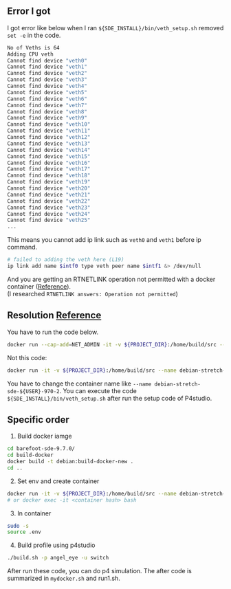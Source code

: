 ## Error I got
I got error like below when I ran `${SDE_INSTALL}/bin/veth_setup.sh` removed `set -e` in the code.
```bash
No of Veths is 64
Adding CPU veth
Cannot find device "veth0"
Cannot find device "veth1"
Cannot find device "veth2"
Cannot find device "veth3"
Cannot find device "veth4"
Cannot find device "veth5"
Cannot find device "veth6"
Cannot find device "veth7"
Cannot find device "veth8"
Cannot find device "veth9"
Cannot find device "veth10"
Cannot find device "veth11"
Cannot find device "veth12"
Cannot find device "veth13"
Cannot find device "veth14"
Cannot find device "veth15"
Cannot find device "veth16"
Cannot find device "veth17"
Cannot find device "veth18"
Cannot find device "veth19"
Cannot find device "veth20"
Cannot find device "veth21"
Cannot find device "veth22"
Cannot find device "veth23"
Cannot find device "veth24"
Cannot find device "veth25"
...
```
This means you cannot add ip link such as `veth0` and `veth1` before ip command.
```bash
# failed to adding the veth here (L19)
ip link add name $intf0 type veth peer name $intf1 &> /dev/null
```
And you are getting an RTNETLINK operation not permitted with a docker container
([Reference](https://stackoverflow.com/questions/27708376/why-am-i-getting-an-rtnetlink-operation-not-permitted-when-using-pipework-with-d)). <br>
(I researched `RTNETLINK answers: Operation not permitted`)

## Resolution [Reference](https://stackoverflow.com/questions/27708376/why-am-i-getting-an-rtnetlink-operation-not-permitted-when-using-pipework-with-d)
You have to run the code below.
```bash
docker run --cap-add=NET_ADMIN -it -v ${PROJECT_DIR}:/home/build/src --name debian-stretch-sde-${USER}-970-2 debian:build-docker-new
```
Not this code:
```bash
docker run -it -v ${PROJECT_DIR}:/home/build/src --name debian-stretch-sde-${USER}-970 debian:build-docker-new
```
You have to change the container name like `--name debian-stretch-sde-${USER}-970-2`.
You can execute the code `${SDE_INSTALL}/bin/veth_setup.sh` after run the setup code of P4studio.
## Specific order
1. Build docker iamge
```bash
cd barefoot-sde-9.7.0/
cd build-docker
docker build -t debian:build-docker-new .
cd ..
```

2. Set env and create container
```bash
docker run -it -v ${PROJECT_DIR}:/home/build/src --name debian-stretch-sde-${USER}-970 debian:build-docker-new
# or docker exec -it <container hash> bash
```

3. In container
```bash
sudo -s
source .env
```

4. Build profile using p4studio
```bash
./build.sh -p angel_eye -u switch
```
After run these code, you can do p4 simulation.
The after code is summarized in `mydocker.sh` and run1.sh.